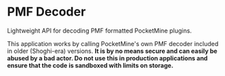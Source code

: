 # PMF Decoder
Lightweight API for decoding PMF formatted PocketMine plugins.

This application works by calling PocketMine's own PMF decoder included in older (Shoghi-era) versions. **It is by no means secure and can easily be abused by a bad actor. Do not use this in production applications and ensure that the code is sandboxed with limits on storage.**
